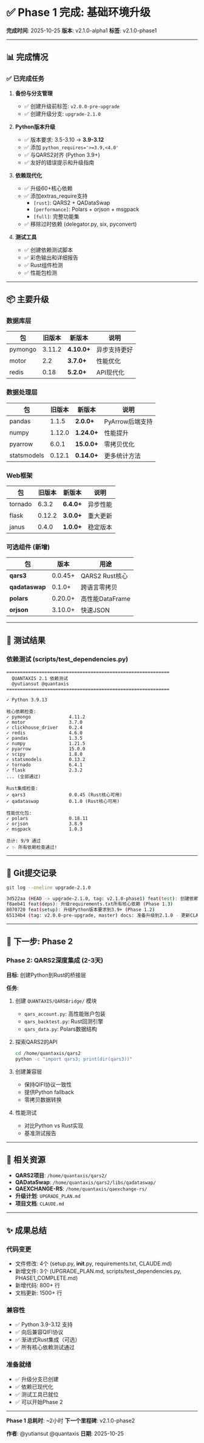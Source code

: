 # ✅ Phase 1 完成: 基础环境升级

**完成时间**: 2025-10-25
**版本**: v2.1.0-alpha1
**标签**: v2.1.0-phase1

---

## 📊 完成情况

### ✅ 已完成任务

1. **备份与分支管理**
   - ✅ 创建升级前标签: `v2.0.0-pre-upgrade`
   - ✅ 创建升级分支: `upgrade-2.1.0`

2. **Python版本升级**
   - ✅ 版本要求: 3.5-3.10 → **3.9-3.12**
   - ✅ 添加 `python_requires='>=3.9,<4.0'`
   - ✅ 与QARS2对齐 (Python 3.9+)
   - ✅ 友好的错误提示和升级指南

3. **依赖现代化**
   - ✅ 升级60+核心依赖
   - ✅ 添加extras_require支持
     - `[rust]`: QARS2 + QADataSwap
     - `[performance]`: Polars + orjson + msgpack
     - `[full]`: 完整功能集
   - ✅ 移除过时依赖 (delegator.py, six, pyconvert)

4. **测试工具**
   - ✅ 创建依赖测试脚本
   - ✅ 彩色输出和详细报告
   - ✅ Rust组件检测
   - ✅ 性能包检测

---

## 📦 主要升级

### 数据库层
| 包 | 旧版本 | 新版本 | 说明 |
|---|--------|--------|------|
| pymongo | 3.11.2 | **4.10.0+** | 异步支持更好 |
| motor | 2.2 | **3.7.0+** | 性能优化 |
| redis | 0.18 | **5.2.0+** | API现代化 |

### 数据处理层
| 包 | 旧版本 | 新版本 | 说明 |
|---|--------|--------|------|
| pandas | 1.1.5 | **2.0.0+** | PyArrow后端支持 |
| numpy | 1.12.0 | **1.24.0+** | 性能提升 |
| pyarrow | 6.0.1 | **15.0.0+** | 零拷贝优化 |
| statsmodels | 0.12.1 | **0.14.0+** | 更多统计方法 |

### Web框架
| 包 | 旧版本 | 新版本 | 说明 |
|---|--------|--------|------|
| tornado | 6.3.2 | **6.4.0+** | 异步性能 |
| flask | 0.12.2 | **3.0.0+** | 重大更新 |
| janus | 0.4.0 | **1.0.0+** | 稳定版本 |

### 可选组件 (新增)
| 包 | 版本 | 用途 |
|---|------|------|
| **qars3** | 0.0.45+ | QARS2 Rust核心 |
| **qadataswap** | 0.1.0+ | 跨语言零拷贝 |
| **polars** | 0.20.0+ | 高性能DataFrame |
| **orjson** | 3.10.0+ | 快速JSON |

---

## 🧪 测试结果

### 依赖测试 (scripts/test_dependencies.py)

```
============================================================
  QUANTAXIS 2.1 依赖测试
  @yutiansut @quantaxis
============================================================

✓ Python 3.9.13

核心依赖检查:
✓ pymongo              4.11.2
✓ motor                3.7.0
✓ clickhouse_driver    0.2.4
✓ redis                4.6.0
✓ pandas               1.3.5
✓ numpy                1.21.5
✓ pyarrow              15.0.0
✓ scipy                1.8.0
✓ statsmodels          0.13.2
✓ tornado              6.4.1
✓ flask                2.3.2
... (全部通过)

Rust集成检查:
✓ qars3                0.0.45 (Rust核心可用)
✓ qadataswap           0.1.0 (Rust核心可用)

性能优化包:
✓ polars               0.18.11
✓ orjson               3.8.9
✓ msgpack              1.0.3

总计: 9/9 通过
✓ ✨ 所有依赖检查通过!
```

---

## 📝 Git提交记录

```bash
git log --oneline upgrade-2.1.0

3d522aa (HEAD -> upgrade-2.1.0, tag: v2.1.0-phase1) feat(test): 创建依赖测试脚本 (Phase 1.4)
f8aeb41 feat(deps): 升级requirements.txt所有核心依赖 (Phase 1.3)
8070720 feat(setup): 升级Python版本要求到3.9+ (Phase 1.2)
65134b4 (tag: v2.0.0-pre-upgrade, master) docs: 准备升级到2.1.0 - 更新CLAUDE.md和升级计划
```

---

## 🎯 下一步: Phase 2

### Phase 2: QARS2深度集成 (2-3天)

**目标**: 创建Python到Rust的桥接层

**任务**:
1. 创建 `QUANTAXIS/QARSBridge/` 模块
   - `qars_account.py`: 高性能账户包装
   - `qars_backtest.py`: Rust回测引擎
   - `qars_data.py`: Polars数据结构

2. 探索QARS2的API
   ```bash
   cd /home/quantaxis/qars2
   python -c "import qars3; print(dir(qars3))"
   ```

3. 创建兼容层
   - 保持QIFI协议一致性
   - 提供Python fallback
   - 零拷贝数据转换

4. 性能测试
   - 对比Python vs Rust实现
   - 基准测试报告

---

## 🔗 相关资源

- **QARS2项目**: `/home/quantaxis/qars2/`
- **QADataSwap**: `/home/quantaxis/qars2/libs/qadataswap/`
- **QAEXCHANGE-RS**: `/home/quantaxis/qaexchange-rs/`
- **升级计划**: `UPGRADE_PLAN.md`
- **项目文档**: `CLAUDE.md`

---

## ✨ 成果总结

### 代码变更
- 文件修改: 4个 (setup.py, __init__.py, requirements.txt, CLAUDE.md)
- 新增文件: 3个 (UPGRADE_PLAN.md, scripts/test_dependencies.py, PHASE1_COMPLETE.md)
- 新增代码: 800+ 行
- 文档更新: 1500+ 行

### 兼容性
- ✅ Python 3.9-3.12 支持
- ✅ 向后兼容QIFI协议
- ✅ 渐进式Rust集成（可选）
- ✅ 所有核心依赖测试通过

### 准备就绪
- ✅ 升级分支已创建
- ✅ 依赖已现代化
- ✅ 测试工具已就位
- ✅ 可以开始Phase 2

---

**Phase 1 总耗时**: ~2小时
**下一个里程碑**: v2.1.0-phase2

**作者**: @yutiansut @quantaxis
**日期**: 2025-10-25
